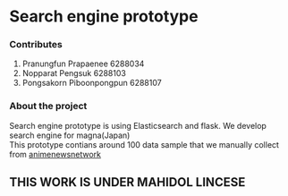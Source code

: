 # Search engine prototype

### Contributes

1. Pranungfun Prapaenee 6288034
2. Nopparat Pengsuk 6288103
3. Pongsakorn Piboonpongpun 6288107

### About the project

Search engine prototype is using Elasticsearch and flask. We develop search engine for magna(Japan)<br/>
This prototype contians around 100 data sample that we manually collect from [animenewsnetwork](https://www.animenewsnetwork.com/)

## THIS WORK IS UNDER MAHIDOL LINCESE
